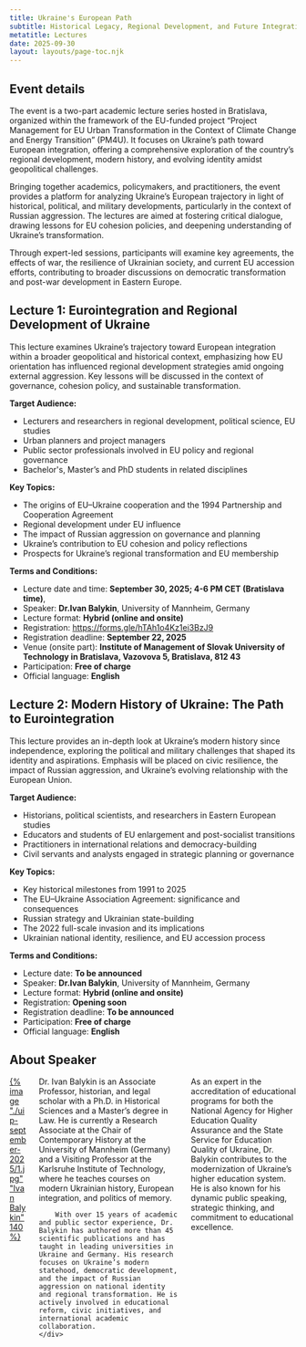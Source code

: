 ```yaml
---
title: Ukraine's European Path
subtitle: Historical Legacy, Regional Development, and Future Integration
metatitle: Lectures
date: 2025-09-30
layout: layouts/page-toc.njk
---
```


<h2 class="subtitle" id="details">Event details</h2>

The event is a two-part academic lecture series hosted in Bratislava, organized within the framework of the EU-funded project “Project Management for EU Urban Transformation in the Context of Climate Change and Energy Transition” (PM4U). It focuses on Ukraine’s path toward European integration, offering a comprehensive exploration of the country’s regional development, modern history, and evolving identity amidst geopolitical challenges.

Bringing together academics, policymakers, and practitioners, the event provides a platform for analyzing Ukraine’s European trajectory in light of historical, political, and military developments, particularly in the context of Russian aggression. The lectures are aimed at fostering critical dialogue, drawing lessons for EU cohesion policies, and deepening understanding of Ukraine’s transformation.

Through expert-led sessions, participants will examine key agreements, the effects of war, the resilience of Ukrainian society, and current EU accession efforts, contributing to broader discussions on democratic transformation and post-war development in Eastern Europe.

<h2 class="subtitle"id="prg-committee">Lecture 1: Eurointegration and Regional Development of Ukraine </h2>

This lecture examines Ukraine’s trajectory toward European integration within a broader geopolitical and historical context, emphasizing how EU orientation has influenced regional development strategies amid ongoing external aggression. Key lessons will be discussed in the context of governance, cohesion policy, and sustainable transformation.

**Target Audience:**
-	Lecturers and researchers in regional development, political science, EU studies
-	Urban planners and project managers
-	Public sector professionals involved in EU policy and regional governance
-	Bachelor's, Master’s and PhD students in related disciplines

**Key Topics:**
-	The origins of EU–Ukraine cooperation and the 1994 Partnership and Cooperation Agreement
-	Regional development under EU influence
-	The impact of Russian aggression on governance and planning
-	Ukraine’s contribution to EU cohesion and policy reflections
-	Prospects for Ukraine’s regional transformation and EU membership

**Terms and Conditions:**
- Lecture date and time: **September 30, 2025; 4-6 PM CET (Bratislava time)**, 
- Speaker: **Dr.Ivan Balykin**, University of Mannheim, Germany
- Lecture format: **Hybrid (online and onsite)**
- Registration: <a href="https://forms.gle/hTAh1o4Kz1ei3BzJ9" target="_blank">https://forms.gle/hTAh1o4Kz1ei3BzJ9</a>
- Registration deadline: **September 22, 2025**
- Venue (onsite part): **Institute of Management of Slovak University of Technology in Bratislava, Vazovova 5, Bratislava, 812 43**
- Participation: **Free of charge**
- Official language: **English**

<h2 class="subtitle"id="prg-committee">Lecture 2: Modern History of Ukraine: The Path to Eurointegration</h2>

This lecture provides an in-depth look at Ukraine’s modern history since independence, exploring the political and military challenges that shaped its identity and aspirations. Emphasis will be placed on civic resilience, the impact of Russian aggression, and Ukraine’s evolving relationship with the European Union.

**Target Audience:**
- Historians, political scientists, and researchers in Eastern European studies
- Educators and students of EU enlargement and post-socialist transitions
- Practitioners in international relations and democracy-building
- Civil servants and analysts engaged in strategic planning or governance

**Key Topics:**
- Key historical milestones from 1991 to 2025
- The EU–Ukraine Association Agreement: significance and consequences
- Russian strategy and Ukrainian state-building
- The 2022 full-scale invasion and its implications
- Ukrainian national identity, resilience, and EU accession process

**Terms and Conditions:**

- Lecture date: **To be announced**
- Speaker: **Dr.Ivan Balykin**, University of Mannheim, Germany
- Lecture format: **Hybrid (online and onsite)**
- Registration: **Opening soon**
- Registration deadline: **To be announced**
- Participation: **Free of charge**
- Official language: **English**

<h2 class="subtitle"id="prg-committee">About Speaker</h2>
<div class="columns">
    <div class="column is-one-third has-text-centered">
        <a href="/images/uip-september-2025/1.jpg" target="_blank">{% image "./uip-september-2025/1.jpg" "Ivan Balykin" 140 %}</a>
    </div>
    <div class="column">
        Dr. Ivan Balykin is an Associate Professor, historian, and legal scholar with a Ph.D. in Historical Sciences and a Master’s degree in Law. He is currently a Research Associate at the Chair of Contemporary History at the University of Mannheim (Germany) and a Visiting Professor at the Karlsruhe Institute of Technology, where he teaches courses on modern Ukrainian history, European integration, and politics of memory.  
            
        With over 15 years of academic and public sector experience, Dr. Balykin has authored more than 45 scientific publications and has taught in leading universities in Ukraine and Germany. His research focuses on Ukraine’s modern statehood, democratic development, and the impact of Russian aggression on national identity and regional transformation. He is actively involved in educational reform, civic initiatives, and international academic collaboration.   
    </div>
</div>
As an expert in the accreditation of educational programs for both the National Agency for Higher Education Quality Assurance and the State Service for Education Quality of Ukraine, Dr. Balykin contributes to the modernization of Ukraine’s higher education system. He is also known for his dynamic public speaking, strategic thinking, and commitment to educational excellence.


